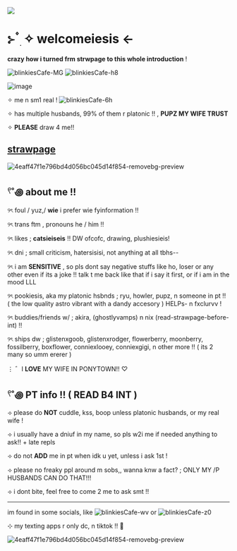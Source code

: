 ![](https://komarev.com/ghpvc/?username=litteryzu&color=641c41&style=for-the-badge&label=PROFILE+VIEWS) 

 # ⊱  ۫ ׅ ✧ welcomeiesis  <-

**crazy how i turned frm strwpage to this whole introduction** !



![blinkiesCafe-MG](https://github.com/user-attachments/assets/c2a7fe57-a909-42ac-9bd4-54dbfed1d014) ![blinkiesCafe-h8](https://github.com/user-attachments/assets/fcc9b9da-9bbb-433e-9d78-41b9f8e3e420)



![image](https://github.com/user-attachments/assets/e0fb6bb8-8485-487b-84ec-5d5eacaa24e7)


✧ me n sm1 real ! ![blinkiesCafe-6h](https://github.com/user-attachments/assets/9a1a3b39-2586-466f-9513-76485852dadb)


✧ has multiple husbands, 99% of them r platonic !! , **PUPZ MY WIFE TRUST**

✧ **PLEASE** draw 4 me!!

## [strawpage](https://yzuwi.straw.page)







![4eaff47f1e796bd4d056bc045d14f854-removebg-preview](https://github.com/user-attachments/assets/2d27b36b-9741-434a-aecf-28902464f6d8)






## 𓍢˚꩜ about me !!


୨ৎ foul / yuz,/ **wie** i prefer wie fyinformation !! 

୨ৎ trans ftm , pronouns he / him !!

୨ৎ likes ; **catsieiseis** !! DW ofcofc, drawing, plushiesieis! 

୨ৎ dni ; small criticism, hatersisisi, not anything at all tbhs--

୨ৎ i am **SENSITIVE** , so pls dont say negative stuffs like ho, loser or any other even if its a joke !! talk t me back like that if i say it first, or if i am in the mood LLL

୨ৎ pookiesis, aka my platonic hsbnds ; ryu, howler, pupz, n someone in pt !! ( the low quality astro vibrant with a dandy accesory ) HELPs- n fxclurvv !

୨ৎ buddies/friends w/ ; akira, (ghostlyvamps) n nix (read-strawpage-before-int) !!

୨ৎ ships dw ; glistenxgoob, glistenxrodger, flowerberry, moonberry, fossilberry, boxflower, conniexlooey, conniexgigi, n other more !! ( its 2 many so umm ererer )

⋮  ゛I **LOVE** MY WIFE IN PONYTOWN!! ♡ 


## 𓍢˚꩜ PT info !! ( READ B4 INT )


⟢ please do **NOT** cuddle, kss, boop unless platonic husbands, or my real wife !

⟢ i usually have a dniuf in my name, so pls w2i me if needed anything to ask!! + late repls

⟢ do not **ADD** me in pt when idk u yet, unless i ask 1st !

⟢ please no freaky ppl around m sobs,, wanna knw a fact? ; ONLY MY /P HUSBANDS CAN DO THAT!!!

⟢ i dont bite, feel free to come 2 me to ask smt !! 

-------------------------------------------------------------

im found in some socials, like ![blinkiesCafe-wv](https://github.com/user-attachments/assets/0294e547-9fbd-4148-b273-38e3f6673cc3) or ![blinkiesCafe-z0](https://github.com/user-attachments/assets/f1f9871c-c74c-4ef5-b781-a247c732571d)


⊹ my texting apps r only dc, n tiktok !! 🦴





![4eaff47f1e796bd4d056bc045d14f854-removebg-preview](https://github.com/user-attachments/assets/7c9a5867-990e-4d28-9071-453f1fc298b6)
























